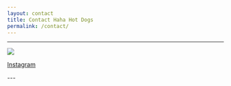 ```yaml
---
layout: contact
title: Contact Haha Hot Dogs
permalink: /contact/
---
```


---
<div class="contact-social">
  <div class="contact-social-link">
    <a href="https://www.instagram.com/hahahotdogs/">
      <img src="{{ "/assets/images/contact-instagram.svg" | relative_url }}" />
      <p>Instagram</p>
    </a>
  </div>
---

  <!--
  <div class="contact-social-link">
    <a href="mailto:hahahotdogs@gmail.com">
      <img src="{{ "/assets/images/contact-mailto.svg" | relative_url }}" />
      <p>Email</p>
    </a>
  </div>
</div>
-->

<!--
## Email
<form name="contact" class="contact-form" action="https://getform.io/f/4148fa5c-95c9-48c2-adcf-1fa77f46d4e5" method="POST">
  <div class="contact-form-personal-info">
    <div>
      <label for="name">Your Name</label>
      <input type="text" name="name" />
    </div>
    <div>
      <label for="email">Your Email Address</label>
      <input type="email" name="email" />
    </div>
  </div>
  <div class="contact-message">
    <label for="message">Message</label>
    <textarea name="message"></textarea>
  </div>
  <p>
    <button type="submit" class="btn-lrg btn-lrg-light btn-full-width-mobile">Send Email</button>
  </p>
</form>

---
-->
